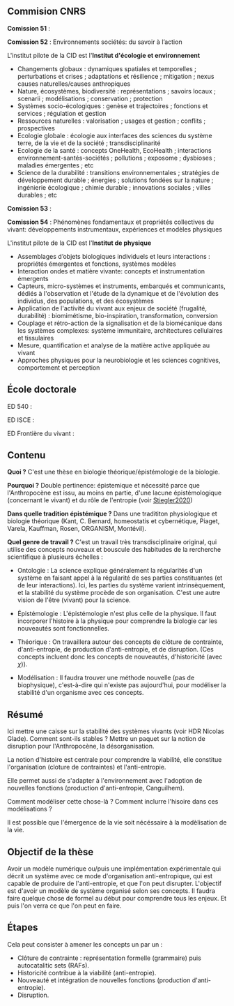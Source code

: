 

## Commision CNRS 

**Comission 51** : 


**Comission 52** : Environnements sociétés: du savoir à l’action

L'institut pilote de la CID est l'**Institut d'écologie et environnement**

-   Changements globaux : dynamiques spatiales et temporelles ; perturbations et crises ; adaptations et résilience ; mitigation ; nexus causes naturelles/causes anthropiques
-   Nature, écosystèmes, biodiversité : représentations ; savoirs locaux ; scenarii ; modélisations ; conservation ; protection
-   Systèmes socio-écologiques : genèse et trajectoires ; fonctions et services ; régulation et gestion
-   Ressources naturelles : valorisation ; usages et gestion ; conflits ; prospectives
-   Ecologie globale : écologie aux interfaces des sciences du système terre, de la vie et de la société ; transdisciplinarité
-   Ecologie de la santé : concepts OneHealth, EcoHealth ; interactions environnement-santés-sociétés ; pollutions ; exposome ; dysbioses ; maladies émergentes ; etc
-   Science de la durabilité : transitions environnementales ; stratégies de développement durable ; énergies ; solutions fondées sur la nature ; ingénierie écologique ; chimie durable ; innovations sociales ; villes durables ; etc

**Comission 53** : 

**Comission 54** : Phénomènes fondamentaux et propriétés collectives du vivant: développements instrumentaux, expériences et modèles physiques

L'institut pilote de la CID est l'**Institut de physique**

-   Assemblages d’objets biologiques individuels et leurs interactions : propriétés émergentes et fonctions, systèmes modèles
-   Interaction ondes et matière vivante: concepts et instrumentation émergents
-   Capteurs, micro-systèmes et instruments, embarqués et communicants, dédiés à l'observation et l'étude de la dynamique et de l'évolution des individus, des populations, et des écosystèmes
-   Application de l'activité du vivant aux enjeux de société (frugalité, durabilité) : biomimétisme, bio-inspiration, transformation, conversion
-   Couplage et rétro-action de la signalisation et de la biomécanique dans les systèmes complexes: système immunitaire, architectures cellulaires et tissulaires
-   Mesure, quantification et analyse de la matière active appliquée au vivant
-   Approches physiques pour la neurobiologie et les sciences cognitives, comportement et perception


## École doctorale

ED 540 :

ED ISCE : 

ED Frontière du vivant :

## Contenu

**Quoi ?**
C'est une thèse en biologie théorique/épistémologie de la biologie. 

**Pourquoi ?**
Double pertinence: épistemique et nécessité parce que l'Anthropocène est issu, au moins en partie, d'une lacune épistémologique (concernant le vivant) et du rôle de l'entropie (voir [Stiegler2020](reference/Stiegler2020.md))

**Dans quelle tradition épistémique ?**
Dans une tradititon physiologique et biologie théorique (Kant, C. Bernard, homeostatis et cybernétique, Piaget, Varela, Kauffman, Rosen, ORGANISM, Montévil). 

**Quel genre de travail ?**
C'est un travail très transdisciplinaire original, qui utilise des concepts nouveaux et bouscule des habitudes de la rercherche scientifique à plusieurs échelles : 

- Ontologie : 
La science explique généralement la régularités d'un système en faisant appel à la régularité de ses parties constituantes (et de leur interactions). 
Ici, les parties du système varient intrinsèquement, et la stabilité du système procède de son organisation. C'est une autre vision de l'être (vivant) pour la science. 

- Épistémologie :
L'épistémologie n'est plus celle de la physique. Il faut incorporer l'histoire à la physique pour comprendre la biologie car les nouveautés sont fonctionnelles.

- Théorique :
On travaillera autour des concepts de clôture de contrainte, d'anti-entropie, de production d'anti-entropie, et de disruption.
(Ces concepts incluent donc les concepts de nouveautés, d'historicité (avec $\chi$)).

- Modélisation : 
Il faudra trouver une méthode nouvelle (pas de biophysique), c'est-à-dire qui n'existe pas aujourd'hui, pour modéliser la stabilité d'un organisme avec ces concepts. 

## Résumé

Ici mettre une caisse sur la stabilité des systèmes vivants (voir HDR Nicolas Glade). Comment sont-ils stables ?
Mettre un paquet sur la notion de disruption pour l'Anthropocène, la désorganisation.

La notion d'histoire est centrale pour comprendre la viabilité, elle constitue l'organisation (cloture de contraintes) et l'anti-entropie. 

Elle permet aussi de s'adapter à l'environnement avec l'adoption de nouvelles fonctions (production d'anti-entropie, Canguilhem). 

Comment modéliser cette chose-là ? Comment inclurre l'hisoire dans ces modélisations ?

Il est possible que l'émergence de la vie soit nécéssaire à la modèlisation de la vie. 


## Objectif de la thèse

Avoir un modèle numérique ou/puis une implémentation expérimentale qui décrit un système avec ce mode d'organisation anti-entropique, qui est capable de produire de l'anti-entropie, et que l'on peut disrupter.
L'objectif est d'avoir un modèle de système organisé selon ses concepts. 
Il faudra faire quelque chose de formel au début pour comprendre tous les enjeux. 
Et puis l'on verra ce que l'on peut en faire. 


## Étapes

Cela peut consister à amener les concepts un par un : 
- Clôture de contrainte : représentation formelle (grammaire) puis autocatalitic sets (RAFs).
- Historicité contribue à la viabilité (anti-entropie).
- Nouveauté et intégration de nouvelles fonctions (production d'anti-entropie).
- Disruption.